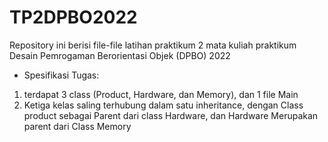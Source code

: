 # TP2DPBO2022

Repository ini berisi file-file latihan praktikum 2 mata kuliah praktikum Desain Pemrogaman Berorientasi Objek (DPBO) 2022

- Spesifikasi Tugas:
 1. terdapat 3 class (Product, Hardware, dan Memory), dan 1 file Main
 2. Ketiga kelas saling terhubung dalam satu inheritance, dengan Class product sebagai Parent dari class Hardware, 
    dan Hardware Merupakan parent dari Class Memory
